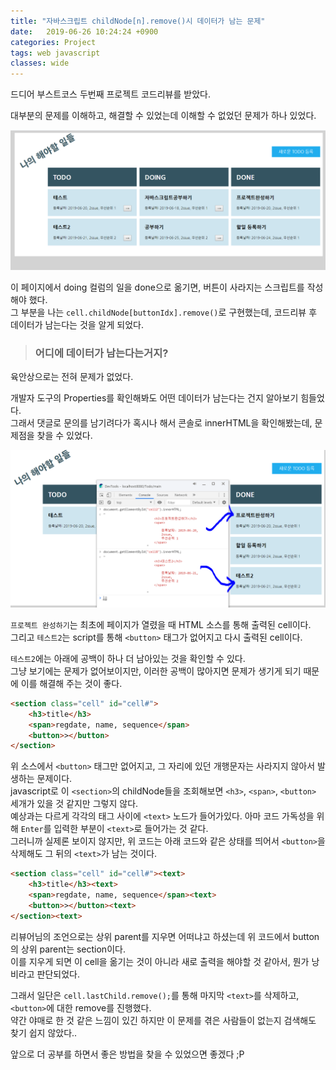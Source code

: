 ```yaml
---
title: "자바스크립트 childNode[n].remove()시 데이터가 남는 문제"
date:   2019-06-26 10:24:24 +0900
categories: Project
tags: web javascript
classes: wide
---
```


드디어 부스트코스 두번째 프로젝트 코드리뷰를 받았다.  
  
대부분의 문제를 이해하고, 해결할 수 있었는데 이해할 수 없었던 문제가 하나 있었다.  
  
![TodoList](assets/images/todoList.png)  
  
이 페이지에서 doing 컬럼의 일을 done으로 옮기면, 버튼이 사라지는 스크립트를 작성해야 했다.  
그 부분을 나는 `cell.childNode[buttonIdx].remove()`로 구현했는데, 코드리뷰 후 데이터가 남는다는 것을 알게 되었다.  
  
> ### 어디에 데이터가 남는다는거지? 

육안상으로는 전혀 문제가 없었다.  
  
개발자 도구의 Properties를 확인해봐도 어떤 데이터가 남는다는 건지 알아보기 힘들었다.  
그래서 댓글로 문의를 남기려다가 혹시나 해서 콘솔로 innerHTML을 확인해봤는데, 문제점을 찾을 수 있었다.  
  
![innerHTML](assets/images/todoList_innerHTML.png)  
  
`프로젝트 완성하기`는 최초에 페이지가 열렸을 때 HTML 소스를 통해 출력된 cell이다.  
그리고 `테스트2`는 script를 통해 `<button>` 태그가 없어지고 다시 출력된 cell이다.  
  
`테스트2`에는 아래에 공백이 하나 더 남아있는 것을 확인할 수 있다.  
그냥 보기에는 문제가 없어보이지만, 이러한 공백이 많아지면 문제가 생기게 되기 때문에 이를 해결해 주는 것이 좋다.  

```html
<section class="cell" id="cell#">
	<h3>title</h3>
	<span>regdate, name, sequence</span>
	<button>></button>
</section>
```
  
위 소스에서 `<button>` 태그만 없어지고, 그 자리에 있던 개행문자는 사라지지 않아서 발생하는 문제이다.  
javascript로 이 `<section>`의 childNode들을 조회해보면 `<h3>`, `<span>`, `<button>` 세개가 있을 것 같지만 그렇지 않다.  
예상과는 다르게 각각의 태그 사이에 `<text>` 노드가 들어가있다. 아마 코드 가독성을 위해 `Enter`를 입력한 부분이 `<text>`로 들어가는 것 같다.  
그러니까 실제론 보이지 않지만, 위 코드는 아래 코드와 같은 상태를 띄어서 `<button>`을 삭제해도 그 뒤의 `<text>`가 남는 것이다. 

```html
<section class="cell" id="cell#"><text>
	<h3>title</h3><text>
	<span>regdate, name, sequence</span><text>
	<button>></button><text>
</section><text>
```
  
리뷰어님의 조언으로는 상위 parent를 지우면 어떠냐고 하셨는데 위 코드에서 button의 상위 parent는 section이다.  
이를 지우게 되면 이 cell을 옮기는 것이 아니라 새로 출력을 해야할 것 같아서, 뭔가 낭비라고 판단되었다.  
  
그래서 일단은 `cell.lastChild.remove();`를 통해 마지막 `<text>`를 삭제하고, `<button>`에 대한 remove를 진행했다.  
약간 야매로 한 것 같은 느낌이 있긴 하지만 이 문제를 겪은 사람들이 없는지 검색해도 찾기 쉽지 않았다..  
  
앞으로 더 공부를 하면서 좋은 방법을 찾을 수 있었으면 좋겠다 ;P  